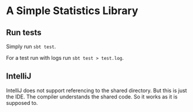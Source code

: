 # A Simple Statistics Library

## Run tests

Simply run `sbt test`.

For a test run with logs run `sbt test > test.log`.


## IntelliJ

IntelliJ does not support referencing to the shared directory. But this is just the IDE. The compiler understands the shared code. So it works as it is supposed to.
